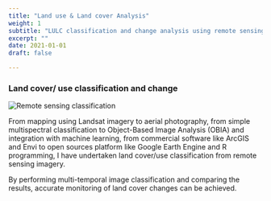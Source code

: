```yaml
---
title: "Land use & Land cover Analysis"
weight: 1
subtitle: "LULC classification and change analysis using remote sensing"
excerpt: ""
date: 2021-01-01
draft: false

---
```


### Land cover/ use classification and change
![Remote sensing classification](rs-classification.gif)

From mapping using Landsat imagery to aerial photography, from simple multispectral classification to Object-Based Image Analysis (OBIA) and integration with machine learning, from commercial software like ArcGIS and Envi to open sources platform like Google Earth Engine and R programming, I have undertaken land cover/use classification from remote sensing imagery.

By performing multi-temporal image classification and comparing the results, accurate monitoring of land cover changes can be achieved.
